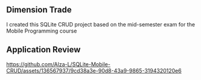 ## Dimension Trade

I created this SQLite CRUD project based on the mid-semester exam for the Mobile Programming course

## Application Review

https://github.com/Alza-L/SQLite-Mobile-CRUD/assets/136567937/9cd38a3e-90d8-43a9-9865-3194320120e6
